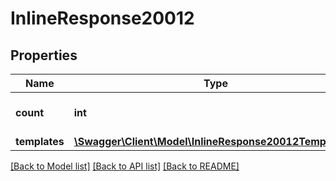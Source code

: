 # InlineResponse20012

## Properties
Name | Type | Description | Notes
------------ | ------------- | ------------- | -------------
**count** | **int** | Count of smtp templates | [optional] 
**templates** | [**\Swagger\Client\Model\InlineResponse20012Templates[]**](InlineResponse20012Templates.md) |  | [optional] 

[[Back to Model list]](../README.md#documentation-for-models) [[Back to API list]](../README.md#documentation-for-api-endpoints) [[Back to README]](../README.md)


